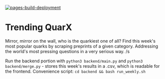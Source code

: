 [![pages-build-deployment](https://github.com/AnnikaStein/Trending-QuarX/actions/workflows/pages/pages-build-deployment/badge.svg)](https://github.com/AnnikaStein/Trending-QuarX/actions/workflows/pages/pages-build-deployment)

# Trending QuarX

Mirror, mirror on the wall, who is the quarkiest one of all? Find this week's most popular quarks by scraping preprints of a given category. Addressing the world's most pressing questions in a very serious way. /s

Run the backend portion with `python3 backend/main.py` and `python3 backend/merge.py` - stores this week's results in a .csv, which is readable for the frontend. Convenience script: `cd backend && bash run_weekly.sh`